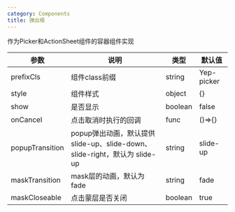 ```yaml
---
category: Components
title: 弹出框
---
```


作为Picker和ActionSheet组件的容器组件实现

<DEMO>


| 参数 | 说明 | 类型 | 默认值
| --------- | -------- | --------- | --------
| prefixCls | 组件class前缀 | string | Yep-picker
| style | 组件样式 | object | {}
| show | 是否显示 | boolean | false
| onCancel | 点击取消时执行的回调 | func| ()=>{}
| popupTransition | popup弹出动画，默认提供 slide-up、slide-down、slide-right，默认为 slide-up | string | slide-up
| maskTransition | mask层的动画，默认为fade | string | fade
| maskCloseable | 点击蒙层是否关闭 | boolean | true
